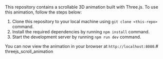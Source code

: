 This repository contains a scrollable 3D animation built with Three.js. To use this animation, follow the steps below:

1. Clone this repository to your local machine using `git clone <this-repo>` command.
2. Install the required dependencies by running `npm install` command.
3. Start the development server by running `npm run dev` command.

You can now view the animation in your browser at `http://localhost:8080`.# threejs_scroll_animation
